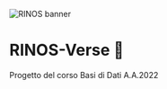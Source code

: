 ![RINOS banner](https://user-images.githubusercontent.com/72152346/182383435-facb3726-c0c0-4089-a504-166e7c984ed6.png)
# RINOS-Verse :rugby_football:	
Progetto del corso Basi di Dati A.A.2022

